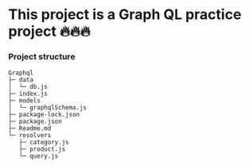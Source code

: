# This project is a Graph QL practice project 🔥🔥🔥


### Project structure
```
Graphql
├─ data
│  └─ db.js
├─ index.js
├─ models
│  └─ graphqlSchema.js
├─ package-lock.json
├─ package.json
├─ Readme.md
└─ resolvers
   ├─ category.js
   ├─ product.js
   └─ query.js

```
